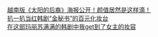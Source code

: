   
[越南版《太阳的后裔》海报公开！颜值居然是这样滴！](http://www.dianyue.me/archives/050/9z13bxzbi52x14fm/)  
[扒一扒当红韩剧“金秘书”的百元化妆台](http://www.dianyue.me/archives/695/mhw2lm39cy8c1zby/)  
[在这部玛丽苏满满的韩剧中我get到了女主的妆容](http://www.dianyue.me/archives/107/3ghiakj4sgv0ic18/)